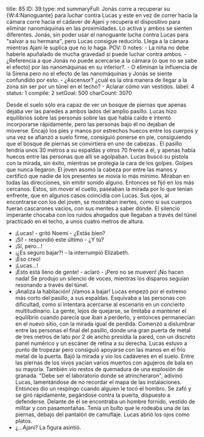 title:          85
ID:             39
type:           md
summaryFull:    Jonás corre a recuperar su {W:4:Nanoguante} para luchar contra Lucas y este en vez de correr hacia la cámara corre hacia el cádaver de Ajani y recupera el dispositivo para eliminar nanomáquinas en las proximidades. Lo activa y ambos se sienten diferentes. Jonás, sin poder usar el nanoguante lucha contra Lucas para "salvar a su hermana", pero Lucas consigue reducirlo. Llega a la cámara mientras Ajani le suplica que no lo haga.
POV:            0
notes:          - La niña no debe haberle apuñalado de mucha gravedad si puede luchar contra ambos.
                - ¿Referencia a que Jonás no puede acercarse a la cámara (o que no se sabe el efecto) por las nanomáquinas en su interior?.
                - O eliminan la influencia de la Sirena pero no el efecto de las nanomáquinas y Jonás se siente confundido por esto.
                - ¿Ascensor? ¿cuál es la otra manera de llegar a la zona sin ser por un túnel en el techo?
                - Aclarar cómo van vestidos.
label:          4
status:         1
compile:        2
setGoal:        500
charCount:      3070


Desde el suelo sólo era capaz de ver un bosque de piernas que apenas dejaba ver las paredes a ambos lados del amplio pasillo.
Lucas hizo equilibrios sobre las personas sobre las que había caído e intentó incorporarse rápidamente, pero las personas bajo él no dejaban de moverse.
Encajó los pies y manos por estrechos huecos entre los cuerpos y una vez se afianzó a suelo firme, consiguió ponerse en pie, consiguiendo que el bosque de piernas se convirtiera en uno de cabezas.. El pasillo tendría unos 30 metros a su espaldas y otros 70 frente a él, y apenas había huecos entre las personas que allí se agolpaban.
Lucas buscó su pistola con la mirada, sin éxito, mientras se protegía la cara de los golpes.
Golpes que nunca llegaron.
El joven asomó la cabeza por entre las manos y certificó que nadie de los presentes se movía lo más mínimo. Miraban en todas las direcciones, sin emitir sonido alguno.
Entonces se fijó en los más cercanos. Estos, sin mover el cuello, paseaban la mirada por lo que tenían enfrente, que en algunos casos coincidía con Lucas. Sus ojos, al encontrarse con los del joven, se mostraban inertes, como si sus cuerpos fueran cascarones vacíos, con sus mentes a saber dónde.
El silencio imperante chocaba con los ruidos ahogados que llegaban a través del túnel practicado en el techo, a unos cuatro metros de altura.
- ¡Lucas! - gritó Noemí - ¿Estás bien?
- ¡Sí! - respondió este último - ¿Y tú?
- ¡Sí, pero...!
- ¡¿Es seguro bajar?! - la interrumpió Elizabeth.
- ¡Eso creo!
- ¡Lucas...!
- ¡Esto está lleno de gente! - aclaró - ¡Pero no se mueven! ¡No hacen nada!
Se produjo un silencio de voces, mientras los disparos seguían resonando a través del túnel.
- ¡Analiza la habitación! ¡Vamos a bajar!
Lucas empezó por el extremo más corto del pasillo, a sus espaldas. Esquivaba a las personas con dificultad, como si intentara acercarse al escenario en un concierto multitudinario.
La gente, lejos de quejarse, se limitaba a mantener el equilibrio cuando parecía que iban a perderlo, y entonces permanecían en el nuevo sitio, con la mirada igual de perdida.
Comenzó a dislumbrar entre las personas el final del pasillo, donde una gran puerta de metal de tres metros de lato por 2 de ancho presidía la pared, con un discreto panel numérico y un escáner de retina a su derecha.
Lucas estuvo a punto de tropezar pero consiguió apoyarse con las manos en el frío metal de la puerta. Bajó la mirada y vio los cadáveres en el suelo.
Entre las piernas de los vivos yacían varios muertos con agujeros de bala en su mayoría. También vio restos de quemadura de una explosión de granada.
"Debe ser el laboratorio donde se atrincheraron", adivinó Lucas, lamentándose de no recordar el mapa de las instalaciones.
Entonces dio un respingo cuando alguien le tocó el hombro. Se zafó y se giró rápidamente, pegándose contra la puerta, dispuesto a defenderse.
Delante de él se encontraba un hombre fornido, vestido de militar y con pasamontañas. Tenía un bulto que le rodeaba una de las piernas, debajo del pantalón de camuflaje.
Lucas abrió los ojos como platos.
- ¿...Ajani?
La figura asintió.